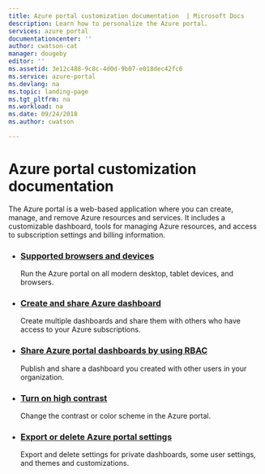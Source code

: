 ```yaml
---
title: Azure portal customization documentation  | Microsoft Docs
description: Learn how to personalize the Azure portal.
services: azure portal
documentationcenter: ''
author: cwatson-cat
manager: dougeby
editor: ''
ms.assetid: 3e12c488-9c8c-4d0d-9b07-e018dec42fc6
ms.service: azure-portal
ms.devlang: na
ms.topic: landing-page
ms.tgt_pltfrm: na
ms.workload: na
ms.date: 09/24/2018
ms.author: cwatson

---
```

# Azure portal customization documentation
The Azure portal is a web-based application where you can create, manage, and remove Azure resources and services. It includes a customizable dashboard, tools for managing Azure resources, and access to subscription settings and billing information.

<ul class="panelContent cardsz">
    <li>
        <div class="cardSize">
            <div class="cardPadding">
                <div class="card">
                    <div class="cardText">
                        <h3> <a href="/azure/azure-preview-portal-supported-browsers-devices">Supported browsers and devices</a></h3>
                        <p>Run the Azure portal on all modern desktop, tablet devices, and browsers.
                        </p>
                    </div>
                </div>
            </div>
        </div>
    </li>
    <li>
        <div class="cardSize">
            <div class="cardPadding">
                <div class="card">
                    <div class="cardText">
                        <h3><a href="/azure/azure-portal/azure-portal-dashboards">Create and share Azure dashboard</a></h3>
                        <p>Create multiple dashboards and share them with others who have access to your Azure subscriptions.
                        </p>
                    </div>
                </div>
            </div>
        </div>
    </li>
    <li>
        <div class="cardSize">
            <div class="cardPadding">
                <div class="card">
                    <div class="cardText">
                        <h3><a href="/azure/azure-portal/azure-portal-dashboard-share-access">Share Azure portal dashboards by using RBAC</a></h3>
                        <p>Publish and share a dashboard you created with other users in your organization.
                        </p>
                    </div>
                </div>
            </div>
        </div>
    </li>
    <li>
        <div class="cardSize">
            <div class="cardPadding">
                <div class="card">
                    <div class="cardText">
                        <h3><a href="/azure/azure-portal/azure-portal-change-theme-high-contrast">Turn on high contrast</a></h3>
                        <p>Change the contrast or color scheme in the Azure portal.
                        </p>
                    </div>
                </div>
            </div>
        </div>
    </li>
    <li>
        <div class="cardSize">
            <div class="cardPadding">
                <div class="card">
                    <div class="cardText">
                        <h3><a href="/azure/azure-portal/azure-portal-export-delete-settings">Export or delete Azure portal settings</a></h3>
                        <p>Export and delete settings for private dashboards, some user settings, and themes and customizations.
                        </p>
                    </div>
                </div>
            </div>
        </div>
    </li>
</ul>